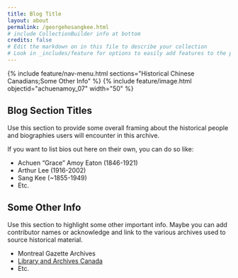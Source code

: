 ```yaml
---
title: Blog Title
layout: about
permalink: /georgehosangkee.html
# include CollectionBuilder info at bottom
credits: false
# Edit the markdown on in this file to describe your collection
# Look in _includes/feature for options to easily add features to the page
---
```


{% include feature/nav-menu.html sections="Historical Chinese Canadians;Some Other Info" %}
{% include feature/image.html objectid="achuenamoy_07" width="50" %} 

## Blog Section Titles

Use this section to provide some overall framing about the historical people and biographies users will encounter in this archive. 

If you want to list bios out here on their own, you can do so like:

- Achuen “Grace” Amoy Eaton (1846-1921)
- Arthur Lee (1916-2002)
- Sang Kee (~1855-1949)
- Etc.

## Some Other Info
Use this section to highlight some other important info. Maybe you can add contributor names or acknowledge and link to the various archives used to source historical material.

- Montreal Gazette Archives
- [Library and Archives Canada](https://library-archives.canada.ca/eng)
- Etc.

